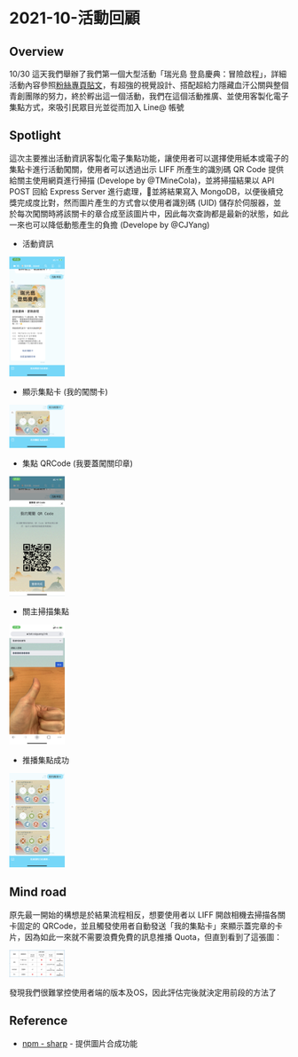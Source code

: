 # 2021-10-活動回顧

## Overview

10/30 這天我們舉辦了我們第一個大型活動「瑞光島 登島慶典：冒險啟程」，詳細活動內容參照[粉絲專頁貼文](https://www.facebook.com/RuiGuangIsland/posts/142343394783934)，有超強的視覺設計、搭配超給力隱藏血汗公關與整個青創團隊的努力，終於孵出這一個活動，我們在這個活動推廣、並使用客製化電子集點方式，來吸引民眾目光並從而加入 Line@ 帳號

## Spotlight

這次主要推出活動資訊客製化電子集點功能，讓使用者可以選擇使用紙本或電子的集點卡進行活動闖關，使用者可以透過出示 LIFF 所產生的識別碼 QR Code 提供給關主使用網頁進行掃描 (Develope by @TMineCola)，並將掃描結果以 API POST 回給 Express Server 進行處理，並將結果寫入 MongoDB，以便後續兌獎完成度比對，然而圖片產生的方式會以使用者識別碼 (UID) 儲存於伺服器，並於每次闖關時將該關卡的章合成至該圖片中，因此每次查詢都是最新的狀態，如此一來也可以降低動態產生的負擔 (Develope by @CJYang)

* 活動資訊

<img src="/Archive/images/2021-10/activity_flex.png" width="100">

* 顯示集點卡 (我的闖關卡)

<img src="/Archive/images/2021-10/getpoint.jpg" width="100">

* 集點 QRCode (我要蓋闖關印章)

<img src="/Archive/images/2021-10/qrcode_display.png" width="100">

* 關主掃描集點

<img src="/Archive/images/2021-10/qrcode_scanner.jpg" width="100">

* 推播集點成功

<img src="/Archive/images/2021-10/pushpoint.jpg" width="100">

## Mind road

原先最一開始的構想是於結果流程相反，想要使用者以 LIFF 開啟相機去掃描各關卡固定的 QRCode，並且觸發使用者自動發送「我的集點卡」來顯示蓋完章的卡片，因為如此一來就不需要浪費免費的訊息推播 Quota，但直到看到了這張圖：

<img src="/Archive/images/2021-10/liff_support.jpg" width="100">

發現我們很難掌控使用者端的版本及OS，因此評估完後就決定用前段的方法了

## Reference

* [npm - sharp](https://www.npmjs.com/package/sharp) - 提供圖片合成功能

